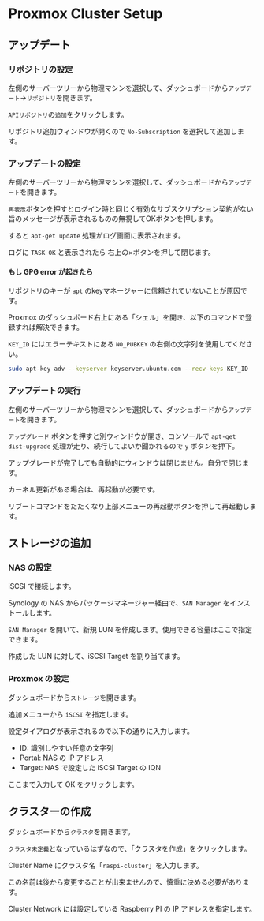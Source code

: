 # Proxmox Cluster Setup

## アップデート

### リポジトリの設定

左側のサーバーツリーから物理マシンを選択して、ダッシュボードから`アップデート`→`リポジトリ`を開きます。

`APIリポジトリ`の`追加`をクリックします。

リポジトリ追加ウィンドウが開くので `No-Subscription` を選択して追加します。

### アップデートの設定

左側のサーバーツリーから物理マシンを選択して、ダッシュボードから`アップデート`を開きます。

`再表示`ボタンを押すとログイン時と同じく有効なサブスクリプション契約がない旨のメッセージが表示されるものの無視してOKボタンを押します。

すると `apt-get update` 処理がログ画面に表示されます。

ログに `TASK OK` と表示されたら 右上の×ボタンを押して閉じます。

#### もし GPG error が起きたら

リポジトリのキーが `apt` のkeyマネージャーに信頼されていないことが原因です。

Proxmox のダッシュボード右上にある「シェル」を開き、以下のコマンドで登録すれば解決できます。

`KEY_ID` にはエラーテキストにある `NO_PUBKEY` の右側の文字列を使用してください。

```sh
sudo apt-key adv --keyserver keyserver.ubuntu.com --recv-keys KEY_ID
```

### アップデートの実行

左側のサーバーツリーから物理マシンを選択して、ダッシュボードから`アップデート`を開きます。

`アップグレード` ボタンを押すと別ウィンドウが開き、コンソールで `apt-get dist-upgrade` 処理が走り、続行してよいか聞かれるので `y` ボタンを押下。

アップグレードが完了しても自動的にウィンドウは閉じません。自分で閉じます。

カーネル更新がある場合は、再起動が必要です。

リブートコマンドをたたくなり上部メニューの再起動ボタンを押して再起動します。

## ストレージの追加

### NAS の設定

iSCSI で接続します。

Synology の NAS からパッケージマネージャー経由で、`SAN Manager` をインストールします。

`SAN Manager` を開いて、新規 LUN を作成します。使用できる容量はここで指定できます。

作成した LUN に対して、iSCSI Target を割り当てます。

### Proxmox の設定

ダッシュボードから`ストレージ`を開きます。

追加メニューから `iSCSI` を指定します。

設定ダイアログが表示されるので以下の通りに入力します。

- ID: 識別しやすい任意の文字列
- Portal: NAS の IP アドレス
- Target: NAS で設定した iSCSI Target の IQN

ここまで入力して OK をクリックします。

## クラスターの作成

ダッシュボードから`クラスタ`を開きます。

`クラスタ未定義`となっているはずなので、「クラスタを作成」をクリックします。

Cluster Name にクラスタ名「`raspi-cluster`」を入力します。

この名前は後から変更することが出来ませんので、慎重に決める必要があります。

Cluster Network には設定している Raspberry PI の IP アドレスを指定します。
